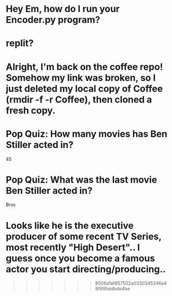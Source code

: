 # Hey Em, how do I run your Encoder.py program?
# replit?

# Alright, I'm back on the coffee repo! Somehow my link was broken, so I just deleted my local copy of Coffee (rmdir -f -r Coffee), then cloned a fresh copy.

# Pop Quiz: How many movies has Ben Stiller acted in?
45

# Pop Quiz: What was the last movie Ben Stiller acted in?
Bros
# Looks like he is the executive producer of some recent TV Series, most recently "High Desert".. I guess once you become a famous actor you start directing/producing..
>>>>>>> 8506a1af857502a0330345246a48f695ddbde4be
